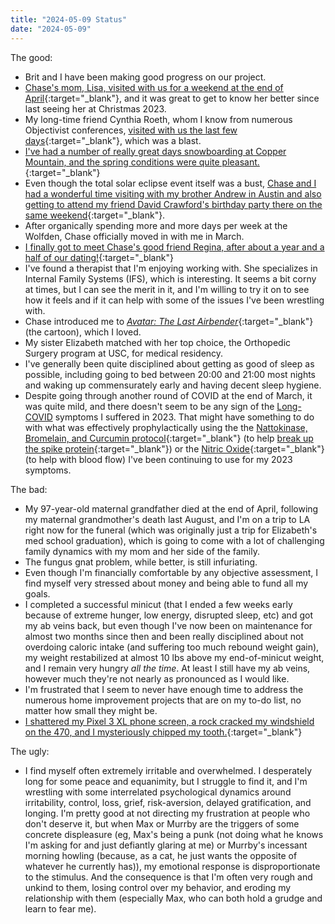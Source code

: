 ```yaml
---
title: "2024-05-09 Status"
date: "2024-05-09"
---
```


The good:
* Brit and I have been making good progress on our project.
* [Chase's mom, Lisa, visited with us for a weekend at the end of April](https://www.facebook.com/ArthurZey/posts/pfbid02acKKtULE2Yk6RNdjE7fKXwgioVaTfbua1tJQDekGnvyo8MGTyqo5WrzofjL422FWl){:target="&lowbar;blank"}, and it was great to get to know her better since last seeing her at Christmas 2023.
* My long-time friend Cynthia Roeth, whom I know from numerous Objectivist conferences, [visited with us the last few days](https://www.facebook.com/ArthurZey/posts/pfbid02SzZYSgRrmcpXxYscYft5tvCYTtSvcqMjk97mw5YkWBu6v3JwmUcEnzdAK722MZ6Ll){:target="&lowbar;blank"}, which was a blast.
* [I've had a number of really great days snowboarding at Copper Mountain, and the spring conditions were quite pleasant.](https://www.facebook.com/ArthurZey/posts/pfbid021kP5kH4LHChVwhNAUSLVegKRgdn1sWn4SBzTLesd9WEH2Jak1N6y9ycB8ZybHgWXl){:target="&lowbar;blank"}
* Even though the total solar eclipse event itself was a bust, [Chase and I had a wonderful time visiting with my brother Andrew in Austin and also getting to attend my friend David Crawford's birthday party there on the same weekend](){:target="&lowbar;blank"}.
* After organically spending more and more days per week at the Wolfden, Chase officially moved in with me in March.
* [I finally got to meet Chase's good friend Regina, after about a year and a half of our dating!](https://www.facebook.com/ArthurZey/posts/pfbid02nCBDU3pdWwhcwQjqxoWJ232Q2qJaS9gPqactjqPbbPxrAxm7iPSKcpsV3Sgv4qfTl){:target="&lowbar;blank"}
* I've found a therapist that I'm enjoying working with. She specializes in Internal Family Systems (IFS), which is interesting. It seems a bit corny at times, but I can see the merit in it, and I'm willing to try it on to see how it feels and if it can help with some of the issues I've been wrestling with.
* Chase introduced me to [_Avatar: The Last Airbender_](){:target="&lowbar;blank"} (the cartoon), which I loved.
* My sister Elizabeth matched with her top choice, the Orthopedic Surgery program at USC, for medical residency.
* I've generally been quite disciplined about getting as good of sleep as possible, including going to bed between 20:00 and 21:00 most nights and waking up commensurately early and having decent sleep hygiene.
* Despite going through another round of COVID at the end of March, it was quite mild, and there doesn't seem to be any sign of the [Long-COVID](/blog/2023-08-17/long-covid-funk/) symptoms I suffered in 2023. That might have something to do with what was effectively prophylactically using the the [Nattokinase, Bromelain, and Curcumin protocol](https://jpands.org/vol28no3/mccullough.pdf){:target="&lowbar;blank"} (to help [break up the spike protein](https://www.mdpi.com/1420-3049/27/17/5405){:target="&lowbar;blank"}) or the [Nitric Oxide](https://berkeleylife.com/products/nitric-oxide-foundation/){:target="&lowbar;blank"} (to help with blood flow) I've been continuing to use for my 2023 symptoms.

The bad:
* My 97-year-old maternal grandfather died at the end of April, following my maternal grandmother's death last August, and I'm on a trip to LA right now for the funeral (which was originally just a trip for Elizabeth's med school graduation), which is going to come with a lot of challenging family dynamics with my mom and her side of the family.
* The fungus gnat problem, while better, is still infuriating.
* Even though I'm financially comfortable by any objective assessment, I find myself very stressed about money and being able to fund all my goals.
* I completed a successful minicut (that I ended a few weeks early because of extreme hunger, low energy, disrupted sleep, etc) and got my ab veins back, but even though I've now been on maintenance for almost two months since then and been really disciplined about not overdoing caloric intake (and suffering too much rebound weight gain), my weight restabilized at almost 10 lbs above my end-of-minicut weight, and I remain very hungry _all the time_. At least I still have my ab veins, however much they're not nearly as pronounced as I would like.
* I'm frustrated that I seem to never have enough time to address the numerous home improvement projects that are on my to-do list, no matter how small they might be.
* [I shattered my Pixel 3 XL phone screen, a rock cracked my windshield on the 470, and I mysteriously chipped my tooth.](https://www.facebook.com/ArthurZey/posts/pfbid02vCeXyEMDiGB6mQe291cX3n6NqNYSc6JYjGrCDRj34hgkm9aM382gY1xbPuoG4qYFl){:target="&lowbar;blank"}

The ugly:
* I find myself often extremely irritable and overwhelmed. I desperately long for some peace and equanimity, but I struggle to find it, and I'm wrestling with some interrelated psychological dynamics around irritability, control, loss, grief, risk-aversion, delayed gratification, and longing. I'm pretty good at not directing my frustration at people who don't deserve it, but when Max or Murrby are the triggers of some concrete displeasure (eg, Max's being a punk (not doing what he knows I'm asking for and just defiantly glaring at me) or Murrby's incessant morning howling (because, as a cat, he just wants the opposite of whatever he currently has)), my emotional response is disproportionate to the stimulus. And the consequence is that I'm often very rough and unkind to them, losing control over my behavior, and eroding my relationship with them (especially Max, who can both hold a grudge and learn to fear me).
